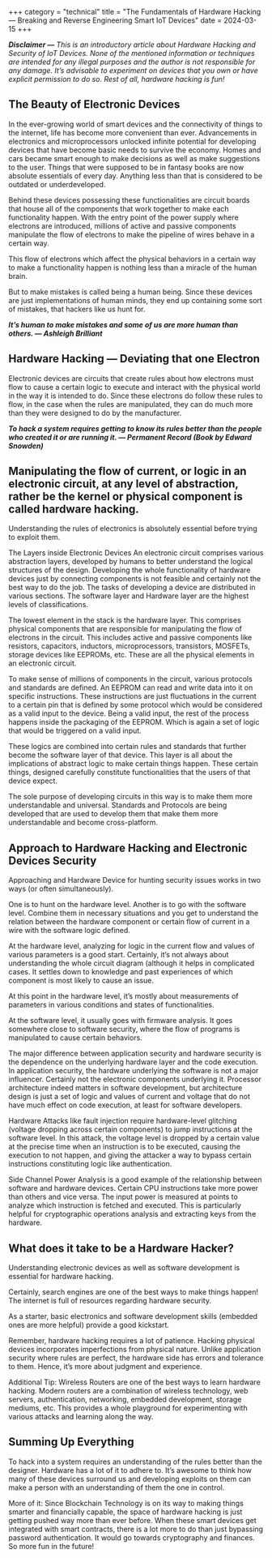 +++
category = "technical"
title = "The Fundamentals of Hardware Hacking — Breaking and Reverse Engineering Smart IoT Devices"
date = 2024-03-15
+++

*<strong>Disclaimer —</strong> This is an introductory article about Hardware Hacking and Security of IoT Devices. None of the mentioned information or techniques are intended for any illegal purposes and the author is not responsible for any damage. It’s advisable to experiment on devices that you own or have explicit permission to do so. Rest of all, hardware hacking is fun!*

## The Beauty of Electronic Devices

In the ever-growing world of smart devices and the connectivity of things to the internet, life has become more convenient than ever. Advancements in electronics and microprocessors unlocked infinite potential for developing devices that have become basic needs to survive the economy. Homes and cars became smart enough to make decisions as well as make suggestions to the user. Things that were supposed to be in fantasy books are now absolute essentials of every day. Anything less than that is considered to be outdated or underdeveloped.

Behind these devices possessing these functionalities are circuit boards that house all of the components that work together to make each functionality happen. With the entry point of the power supply where electrons are introduced, millions of active and passive components manipulate the flow of electrons to make the pipeline of wires behave in a certain way.

This flow of electrons which affect the physical behaviors in a certain way to make a functionality happen is nothing less than a miracle of the human brain.

But to make mistakes is called being a human being. Since these devices are just implementations of human minds, they end up containing some sort of mistakes, that hackers like us hunt for.

*<strong>It’s human to make mistakes and some of us are more human than others. — Ashleigh Brilliant</strong>*

## Hardware Hacking — Deviating that one Electron
Electronic devices are circuits that create rules about how electrons must flow to cause a certain logic to execute and interact with the physical world in the way it is intended to do. Since these electrons do follow these rules to flow, in the case when the rules are manipulated, they can do much more than they were designed to do by the manufacturer.

*<strong>To hack a system requires getting to know its rules better than the people who created it or are running it. — Permanent Record (Book by Edward Snowden)</strong>*

## Manipulating the flow of current, or logic in an electronic circuit, at any level of abstraction, rather be the kernel or physical component is called hardware hacking.

Understanding the rules of electronics is absolutely essential before trying to exploit them.

The Layers inside Electronic Devices
An electronic circuit comprises various abstraction layers, developed by humans to better understand the logical structures of the design. Developing the whole functionality of hardware devices just by connecting components is not feasible and certainly not the best way to do the job. The tasks of developing a device are distributed in various sections. The software layer and Hardware layer are the highest levels of classifications.

The lowest element in the stack is the hardware layer. This comprises physical components that are responsible for manipulating the flow of electrons in the circuit. This includes active and passive components like resistors, capacitors, inductors, microprocessors, transistors, MOSFETs, storage devices like EEPROMs, etc. These are all the physical elements in an electronic circuit.

To make sense of millions of components in the circuit, various protocols and standards are defined. An EEPROM can read and write data into it on specific instructions. These instructions are just fluctuations in the current to a certain pin that is defined by some protocol which would be considered as a valid input to the device. Being a valid input, the rest of the process happens inside the packaging of the EEPROM. Which is again a set of logic that would be triggered on a valid input.

These logics are combined into certain rules and standards that further become the software layer of that device. This layer is all about the implications of abstract logic to make certain things happen. These certain things, designed carefully constitute functionalities that the users of that device expect.

The sole purpose of developing circuits in this way is to make them more understandable and universal. Standards and Protocols are being developed that are used to develop them that make them more understandable and become cross-platform.

## Approach to Hardware Hacking and Electronic Devices Security
Approaching and Hardware Device for hunting security issues works in two ways (or often simultaneously).

One is to hunt on the hardware level. Another is to go with the software level. Combine them in necessary situations and you get to understand the relation between the hardware component or certain flow of current in a wire with the software logic defined.

At the hardware level, analyzing for logic in the current flow and values of various parameters is a good start. Certainly, it’s not always about understanding the whole circuit diagram (although it helps in complicated cases. It settles down to knowledge and past experiences of which component is most likely to cause an issue.

At this point in the hardware level, it’s mostly about measurements of parameters in various conditions and states of functionalities.

At the software level, it usually goes with firmware analysis. It goes somewhere close to software security, where the flow of programs is manipulated to cause certain behaviors.

The major difference between application security and hardware security is the dependence on the underlying hardware layer and the code execution. In application security, the hardware underlying the software is not a major influencer. Certainly not the electronic components underlying it. Processor architecture indeed matters in software development, but architecture design is just a set of logic and values of current and voltage that do not have much effect on code execution, at least for software developers.

Hardware Attacks like fault injection require hardware-level glitching (voltage dropping across certain components) to jump instructions at the software level. In this attack, the voltage level is dropped by a certain value at the precise time when an instruction is to be executed, causing the execution to not happen, and giving the attacker a way to bypass certain instructions constituting logic like authentication.

Side Channel Power Analysis is a good example of the relationship between software and hardware devices. Certain CPU instructions take more power than others and vice versa. The input power is measured at points to analyze which instruction is fetched and executed. This is particularly helpful for cryptographic operations analysis and extracting keys from the hardware.

## What does it take to be a Hardware Hacker?
Understanding electronic devices as well as software development is essential for hardware hacking.

Certainly, search engines are one of the best ways to make things happen! The internet is full of resources regarding hardware security.

As a starter, basic electronics and software development skills (embedded ones are more helpful) provide a good kickstart.

Remember, hardware hacking requires a lot of patience. Hacking physical devices incorporates imperfections from physical nature. Unlike application security where rules are perfect, the hardware side has errors and tolerance to them. Hence, it’s more about judgment and experience.

Additional Tip: Wireless Routers are one of the best ways to learn hardware hacking. Modern routers are a combination of wireless technology, web servers, authentication, networking, embedded development, storage mediums, etc. This provides a whole playground for experimenting with various attacks and learning along the way.

## Summing Up Everything
To hack into a system requires an understanding of the rules better than the designer. Hardware has a lot of it to adhere to. It’s awesome to think how many of these devices surround us and developing exploits on them can make a person with an understanding of them the one in control.

More of it: Since Blockchain Technology is on its way to making things smarter and financially capable, the space of hardware hacking is just getting pushed way more than ever before. When these smart devices get integrated with smart contracts, there is a lot more to do than just bypassing password authentication. It would go towards cryptography and finances. So more fun in the future!
